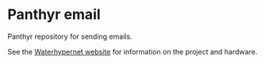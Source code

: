 # Panthyr email

Panthyr repository for sending emails.

See the [Waterhypernet website](https://waterhypernet.org/equipment/) for information on the project and hardware.

